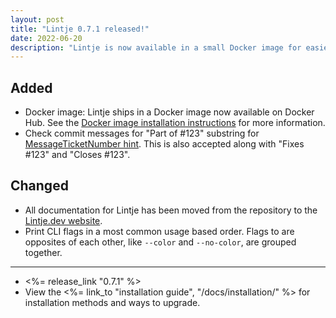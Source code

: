 ```yaml
---
layout: post
title: "Lintje 0.7.1 released!"
date: 2022-06-20
description: "Lintje is now available in a small Docker image for easier portability. This release also contains minor rule improvements."
---
```


## Added

- Docker image: Lintje ships in a Docker image now available on Docker Hub. See the [Docker image installation instructions](/docs/installation/docker-image/) for more information.
- Check commit messages for "Part of #123" substring for [MessageTicketNumber hint](/docs/rules/commit-message/#messageticketnumber). This is also accepted along with "Fixes #123" and "Closes #123".

## Changed

- All documentation for Lintje has been moved from the repository to the [Lintje.dev website](/docs/).
- Print CLI flags in a most common usage based order. Flags to are opposites of each other, like `--color` and `--no-color`, are grouped together.

---

- <%= release_link "0.7.1" %>
- View the <%= link_to "installation guide", "/docs/installation/" %> for installation methods and ways to upgrade.
